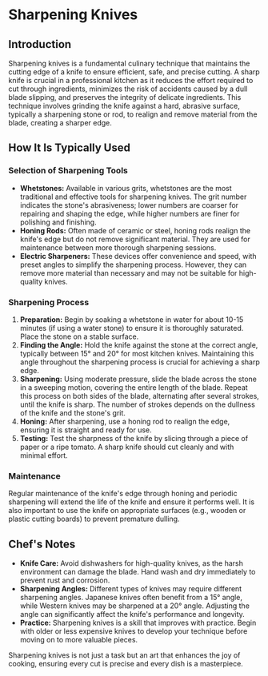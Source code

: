 # Sharpening Knives

## Introduction

Sharpening knives is a fundamental culinary technique that maintains the cutting edge of a knife to ensure efficient, safe, and precise cutting. A sharp knife is crucial in a professional kitchen as it reduces the effort required to cut through ingredients, minimizes the risk of accidents caused by a dull blade slipping, and preserves the integrity of delicate ingredients. This technique involves grinding the knife against a hard, abrasive surface, typically a sharpening stone or rod, to realign and remove material from the blade, creating a sharper edge.

## How It Is Typically Used

### Selection of Sharpening Tools
- **Whetstones:** Available in various grits, whetstones are the most traditional and effective tools for sharpening knives. The grit number indicates the stone's abrasiveness; lower numbers are coarser for repairing and shaping the edge, while higher numbers are finer for polishing and finishing.
- **Honing Rods:** Often made of ceramic or steel, honing rods realign the knife's edge but do not remove significant material. They are used for maintenance between more thorough sharpening sessions.
- **Electric Sharpeners:** These devices offer convenience and speed, with preset angles to simplify the sharpening process. However, they can remove more material than necessary and may not be suitable for high-quality knives.

### Sharpening Process
1. **Preparation:** Begin by soaking a whetstone in water for about 10-15 minutes (if using a water stone) to ensure it is thoroughly saturated. Place the stone on a stable surface.
2. **Finding the Angle:** Hold the knife against the stone at the correct angle, typically between 15° and 20° for most kitchen knives. Maintaining this angle throughout the sharpening process is crucial for achieving a sharp edge.
3. **Sharpening:** Using moderate pressure, slide the blade across the stone in a sweeping motion, covering the entire length of the blade. Repeat this process on both sides of the blade, alternating after several strokes, until the knife is sharp. The number of strokes depends on the dullness of the knife and the stone's grit.
4. **Honing:** After sharpening, use a honing rod to realign the edge, ensuring it is straight and ready for use.
5. **Testing:** Test the sharpness of the knife by slicing through a piece of paper or a ripe tomato. A sharp knife should cut cleanly and with minimal effort.

### Maintenance
Regular maintenance of the knife's edge through honing and periodic sharpening will extend the life of the knife and ensure it performs well. It is also important to use the knife on appropriate surfaces (e.g., wooden or plastic cutting boards) to prevent premature dulling.

## Chef's Notes
- **Knife Care:** Avoid dishwashers for high-quality knives, as the harsh environment can damage the blade. Hand wash and dry immediately to prevent rust and corrosion.
- **Sharpening Angles:** Different types of knives may require different sharpening angles. Japanese knives often benefit from a 15° angle, while Western knives may be sharpened at a 20° angle. Adjusting the angle can significantly affect the knife's performance and longevity.
- **Practice:** Sharpening knives is a skill that improves with practice. Begin with older or less expensive knives to develop your technique before moving on to more valuable pieces.

Sharpening knives is not just a task but an art that enhances the joy of cooking, ensuring every cut is precise and every dish is a masterpiece.